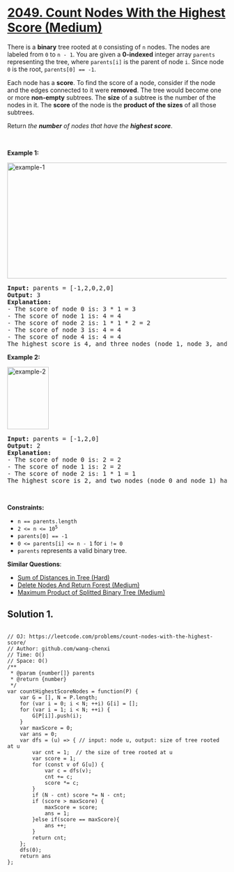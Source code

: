 # [2049. Count Nodes With the Highest Score (Medium)](https://leetcode.com/problems/count-nodes-with-the-highest-score/)

<p>There is a <strong>binary</strong> tree rooted at <code>0</code> consisting of <code>n</code> nodes. The nodes are labeled from <code>0</code> to <code>n - 1</code>. You are given a <strong>0-indexed</strong> integer array <code>parents</code> representing the tree, where <code>parents[i]</code> is the parent of node <code>i</code>. Since node <code>0</code> is the root, <code>parents[0] == -1</code>.</p>

<p>Each node has a <strong>score</strong>. To find the score of a node, consider if the node and the edges connected to it were <strong>removed</strong>. The tree would become one or more <strong>non-empty</strong> subtrees. The <strong>size</strong> of a subtree is the number of the nodes in it. The <strong>score</strong> of the node is the <strong>product of the sizes</strong> of all those subtrees.</p>

<p>Return <em>the <strong>number</strong> of nodes that have the <strong>highest score</strong></em>.</p>

<p>&nbsp;</p>
<p><strong>Example 1:</strong></p>
<img alt="example-1" src="https://assets.leetcode.com/uploads/2021/10/03/example-1.png" style="width: 604px; height: 266px;">
<pre><strong>Input:</strong> parents = [-1,2,0,2,0]
<strong>Output:</strong> 3
<strong>Explanation:</strong>
- The score of node 0 is: 3 * 1 = 3
- The score of node 1 is: 4 = 4
- The score of node 2 is: 1 * 1 * 2 = 2
- The score of node 3 is: 4 = 4
- The score of node 4 is: 4 = 4
The highest score is 4, and three nodes (node 1, node 3, and node 4) have the highest score.
</pre>

<p><strong>Example 2:</strong></p>
<img alt="example-2" src="https://assets.leetcode.com/uploads/2021/10/03/example-2.png" style="width: 95px; height: 143px;">
<pre><strong>Input:</strong> parents = [-1,2,0]
<strong>Output:</strong> 2
<strong>Explanation:</strong>
- The score of node 0 is: 2 = 2
- The score of node 1 is: 2 = 2
- The score of node 2 is: 1 * 1 = 1
The highest score is 2, and two nodes (node 0 and node 1) have the highest score.
</pre>

<p>&nbsp;</p>
<p><strong>Constraints:</strong></p>

<ul>
	<li><code>n == parents.length</code></li>
	<li><code>2 &lt;= n &lt;= 10<sup>5</sup></code></li>
	<li><code>parents[0] == -1</code></li>
	<li><code>0 &lt;= parents[i] &lt;= n - 1</code> for <code>i != 0</code></li>
	<li><code>parents</code> represents a valid binary tree.</li>
</ul>

**Similar Questions**:

- [Sum of Distances in Tree (Hard)](https://leetcode.com/problems/sum-of-distances-in-tree/)
- [Delete Nodes And Return Forest (Medium)](https://leetcode.com/problems/delete-nodes-and-return-forest/)
- [Maximum Product of Splitted Binary Tree (Medium)](https://leetcode.com/problems/maximum-product-of-splitted-binary-tree/)

## Solution 1.

```JS

// OJ: https://leetcode.com/problems/count-nodes-with-the-highest-score/
// Author: github.com/wang-chenxi
// Time: O()
// Space: O()
/**
 * @param {number[]} parents
 * @return {number}
 */
var countHighestScoreNodes = function(P) {
    var G = [], N = P.length;
    for (var i = 0; i < N; ++i) G[i] = [];
    for (var i = 1; i < N; ++i) {
        G[P[i]].push(i);
    }
    var maxScore = 0;
    var ans = 0;
    var dfs = (u) => { // input: node u, output: size of tree rooted at u
        var cnt = 1;  // the size of tree rooted at u
        var score = 1;
        for (const v of G[u]) {
            var c = dfs(v);
            cnt += c;
            score *= c;
        }
        if (N - cnt) score *= N - cnt;
        if (score > maxScore) {
            maxScore = score;
            ans = 1;
        }else if(score == maxScore){
            ans ++;
        }
        return cnt;
    };
    dfs(0);
    return ans
};

```
